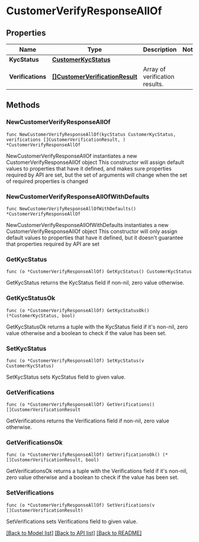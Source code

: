 # CustomerVerifyResponseAllOf

## Properties

Name | Type | Description | Notes
------------ | ------------- | ------------- | -------------
**KycStatus** | [**CustomerKycStatus**](CustomerKycStatus.md) |  | 
**Verifications** | [**[]CustomerVerificationResult**](CustomerVerificationResult.md) | Array of verification results. | 

## Methods

### NewCustomerVerifyResponseAllOf

`func NewCustomerVerifyResponseAllOf(kycStatus CustomerKycStatus, verifications []CustomerVerificationResult, ) *CustomerVerifyResponseAllOf`

NewCustomerVerifyResponseAllOf instantiates a new CustomerVerifyResponseAllOf object
This constructor will assign default values to properties that have it defined,
and makes sure properties required by API are set, but the set of arguments
will change when the set of required properties is changed

### NewCustomerVerifyResponseAllOfWithDefaults

`func NewCustomerVerifyResponseAllOfWithDefaults() *CustomerVerifyResponseAllOf`

NewCustomerVerifyResponseAllOfWithDefaults instantiates a new CustomerVerifyResponseAllOf object
This constructor will only assign default values to properties that have it defined,
but it doesn't guarantee that properties required by API are set

### GetKycStatus

`func (o *CustomerVerifyResponseAllOf) GetKycStatus() CustomerKycStatus`

GetKycStatus returns the KycStatus field if non-nil, zero value otherwise.

### GetKycStatusOk

`func (o *CustomerVerifyResponseAllOf) GetKycStatusOk() (*CustomerKycStatus, bool)`

GetKycStatusOk returns a tuple with the KycStatus field if it's non-nil, zero value otherwise
and a boolean to check if the value has been set.

### SetKycStatus

`func (o *CustomerVerifyResponseAllOf) SetKycStatus(v CustomerKycStatus)`

SetKycStatus sets KycStatus field to given value.


### GetVerifications

`func (o *CustomerVerifyResponseAllOf) GetVerifications() []CustomerVerificationResult`

GetVerifications returns the Verifications field if non-nil, zero value otherwise.

### GetVerificationsOk

`func (o *CustomerVerifyResponseAllOf) GetVerificationsOk() (*[]CustomerVerificationResult, bool)`

GetVerificationsOk returns a tuple with the Verifications field if it's non-nil, zero value otherwise
and a boolean to check if the value has been set.

### SetVerifications

`func (o *CustomerVerifyResponseAllOf) SetVerifications(v []CustomerVerificationResult)`

SetVerifications sets Verifications field to given value.



[[Back to Model list]](../../README.md#documentation-for-models) [[Back to API list]](../../README.md#documentation-for-api-endpoints) [[Back to README]](../../README.md)


